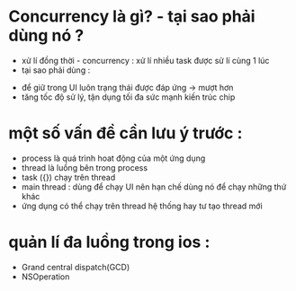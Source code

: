 # Concurrency là gì? - tại sao phải dùng nó ?
- xử lí đồng thời - concurrency : xử lí nhiều task được sử lí cùng 1 lúc
- tại sao phải dùng : 
 + để giữ trong UI luôn trạng thái được đáp ứng -> mượt hơn
 + tăng tốc độ sử lý, tận dụng tối đa sức mạnh kiến trúc chip
# một số vấn đề cần lưu ý trước :
  - process là quá trình hoat động của một ứng dụng
  - thread là luồng bên trong process
  - task ({}) chạy trên thread
  - main thread : dùng để chạy UI nên hạn chế dùng nó để chạy những thứ khác
  - ứng dụng có thể chạy trên thread hệ thống hay tư tạo thread mới
# quản lí đa luồng trong ios :
   - Grand central dispatch(GCD)
   - NSOperation
   
